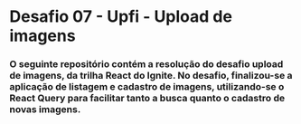 # Desafio 07 - Upfi - Upload de imagens

### O seguinte repositório contém a resolução do desafio upload de imagens, da trilha React do Ignite. No desafio, finalizou-se a aplicação de listagem e cadastro de imagens, utilizando-se o React Query para facilitar tanto a busca quanto o cadastro de novas imagens.
